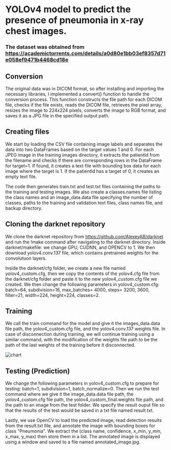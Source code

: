 # YOLOv4 model to predict the presence of pneumonia in x-ray chest images.

### The dataset was obtained from https://academictorrents.com/details/a0d80e1bb03ef8357d71e058ef9471b4468cd18e

## Conversion
The original data was in DICOM format, so after installing and importing the necessary libraries, I implemented a convert() function to handle the conversion process. This function constructs the file path for each DICOM file, checks if the file exists, reads the DICOM file, retrieves the pixel array, resizes the image to 224x224 pixels, converts the image to RGB format, and saves it as a JPG file in the specified output path.

## Creating files
We start by loading the CSV file containing image labels and separates the data into two DataFrames based on the target values 1 and 0. For each JPEG image in the training images directory, it extracts the patientId from the filename and checks if there are corresponding rows in the DataFrame for target=1. If found, it creates a text file with bounding box data for each image where the target is 1. If the patientId has a target of 0, it creates an empty text file. 

The code then generates train.txt and test.txt files containing the paths to the training and testing images. We also create a classes.names file listing the class names and an image_data.data file specifying the number of classes, paths to the training and validation text files, class names file, and backup directory. 

## Cloning the darknet repository
We clone the darknet repository from https://github.com/AlexeyAB/darknet and run the !make command after navigating to the darknet directory. Inside darknet/makefile: we change GPU, CUDNN, and OPENCV to 1.
We then download yolov4.conv.137 file, which contains pretrained weights for the convolutuon layers.

Inside the darknet/cfg folder, we create a new file named yolov4_custom.cfg, then we copy the contents of the yolov4.cfg file from the darknet/cfg folder and paste it to the new yolov4_custom.cfg file we created. We then change the following parameters in yolov4_custom.cfg: batch=64, subdivision=16, max_batches= 4000, steps= 3200, 3600, filter=21, width=224, height=224, classes=2.

## Training
We call the train command for the model and give it the images_data.data file path, the yolov4_custom.cfg file, and the yolov4.conv.137 weights file. In case of disconnection during training, we will continue training using a similar command, with the modification of the weights file path to be the path of the last weights of the training before it disconnected.

![chart](https://github.com/sottohy/Pneumonia-Detection/assets/91037437/bc4b9f29-6bee-4900-a10c-eda3708a9206)


## Testing (Prediction)
We change the following parameters in yolov4_custom.cfg to prepare for testing: batch=1, subdivision=1, batch_normalize=0. Then we run the test command where we give it the image_data.data file path, the yolov4_custom.cfg file path, the yolov4_custom_final.weights file path, and the path to an image from the test folder. We specify the result ouput file so that the results of the test would be saved in a txt file named result.txt.

Lastly, we use OpenCV to load the predicted image, read detection results from the result.txt file, and annotate the image with bounding boxes for class "Pneumonia". We extract the (class name, confidence, x_min, y_min, x_max, y_max) then store them in a list. The annotated image is displayed using a window and saved to a file named annotated_image.jpg.



